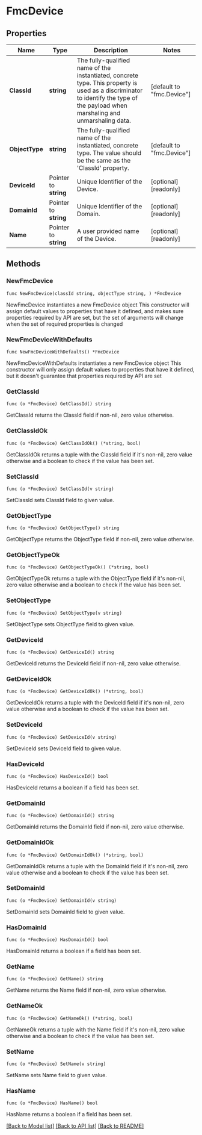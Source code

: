 # FmcDevice

## Properties

Name | Type | Description | Notes
------------ | ------------- | ------------- | -------------
**ClassId** | **string** | The fully-qualified name of the instantiated, concrete type. This property is used as a discriminator to identify the type of the payload when marshaling and unmarshaling data. | [default to "fmc.Device"]
**ObjectType** | **string** | The fully-qualified name of the instantiated, concrete type. The value should be the same as the &#39;ClassId&#39; property. | [default to "fmc.Device"]
**DeviceId** | Pointer to **string** | Unique Identifier of the Device. | [optional] [readonly] 
**DomainId** | Pointer to **string** | Unique Identifier of the Domain. | [optional] [readonly] 
**Name** | Pointer to **string** | A user provided name of the Device. | [optional] [readonly] 

## Methods

### NewFmcDevice

`func NewFmcDevice(classId string, objectType string, ) *FmcDevice`

NewFmcDevice instantiates a new FmcDevice object
This constructor will assign default values to properties that have it defined,
and makes sure properties required by API are set, but the set of arguments
will change when the set of required properties is changed

### NewFmcDeviceWithDefaults

`func NewFmcDeviceWithDefaults() *FmcDevice`

NewFmcDeviceWithDefaults instantiates a new FmcDevice object
This constructor will only assign default values to properties that have it defined,
but it doesn't guarantee that properties required by API are set

### GetClassId

`func (o *FmcDevice) GetClassId() string`

GetClassId returns the ClassId field if non-nil, zero value otherwise.

### GetClassIdOk

`func (o *FmcDevice) GetClassIdOk() (*string, bool)`

GetClassIdOk returns a tuple with the ClassId field if it's non-nil, zero value otherwise
and a boolean to check if the value has been set.

### SetClassId

`func (o *FmcDevice) SetClassId(v string)`

SetClassId sets ClassId field to given value.


### GetObjectType

`func (o *FmcDevice) GetObjectType() string`

GetObjectType returns the ObjectType field if non-nil, zero value otherwise.

### GetObjectTypeOk

`func (o *FmcDevice) GetObjectTypeOk() (*string, bool)`

GetObjectTypeOk returns a tuple with the ObjectType field if it's non-nil, zero value otherwise
and a boolean to check if the value has been set.

### SetObjectType

`func (o *FmcDevice) SetObjectType(v string)`

SetObjectType sets ObjectType field to given value.


### GetDeviceId

`func (o *FmcDevice) GetDeviceId() string`

GetDeviceId returns the DeviceId field if non-nil, zero value otherwise.

### GetDeviceIdOk

`func (o *FmcDevice) GetDeviceIdOk() (*string, bool)`

GetDeviceIdOk returns a tuple with the DeviceId field if it's non-nil, zero value otherwise
and a boolean to check if the value has been set.

### SetDeviceId

`func (o *FmcDevice) SetDeviceId(v string)`

SetDeviceId sets DeviceId field to given value.

### HasDeviceId

`func (o *FmcDevice) HasDeviceId() bool`

HasDeviceId returns a boolean if a field has been set.

### GetDomainId

`func (o *FmcDevice) GetDomainId() string`

GetDomainId returns the DomainId field if non-nil, zero value otherwise.

### GetDomainIdOk

`func (o *FmcDevice) GetDomainIdOk() (*string, bool)`

GetDomainIdOk returns a tuple with the DomainId field if it's non-nil, zero value otherwise
and a boolean to check if the value has been set.

### SetDomainId

`func (o *FmcDevice) SetDomainId(v string)`

SetDomainId sets DomainId field to given value.

### HasDomainId

`func (o *FmcDevice) HasDomainId() bool`

HasDomainId returns a boolean if a field has been set.

### GetName

`func (o *FmcDevice) GetName() string`

GetName returns the Name field if non-nil, zero value otherwise.

### GetNameOk

`func (o *FmcDevice) GetNameOk() (*string, bool)`

GetNameOk returns a tuple with the Name field if it's non-nil, zero value otherwise
and a boolean to check if the value has been set.

### SetName

`func (o *FmcDevice) SetName(v string)`

SetName sets Name field to given value.

### HasName

`func (o *FmcDevice) HasName() bool`

HasName returns a boolean if a field has been set.


[[Back to Model list]](../README.md#documentation-for-models) [[Back to API list]](../README.md#documentation-for-api-endpoints) [[Back to README]](../README.md)


